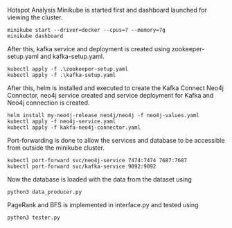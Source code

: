Hotspot Analysis
Minikube is started first and dashboard launched for viewing the cluster.

```
minikube start --driver=docker --cpus=7 --memory=7g 
minikube dashboard
```
After this, kafka service and deployment is created using zookeeper-setup.yaml and kafka-setup.yaml.

```
kubectl apply -f .\zookeeper-setup.yaml
kubectl apply -f .\kafka-setup.yaml
```
After this, helm is installed and executed to create the Kafka Connect Neo4j Connector, neo4j service created and service deployment for Kafka and Neo4j connection is created.

```
helm install my-neo4j-release neo4j/neo4j -f neo4j-values.yaml
kubectl apply -f neo4j-service.yaml
kubectl apply -f kakfa-neo4j-connector.yaml
```

Port-forwarding is done to allow the services and database to be accessible from outside the minikube cluster.
```
kubectl port-forward svc/neo4j-service 7474:7474 7687:7687
kubectl port-forward svc/kafka-service 9092:9092
```

Now the database is loaded with the data from the dataset using 

```
python3 data_producer.py
```

PageRank and BFS is implemented in interface.py and tested using 

```
python3 tester.py
```
